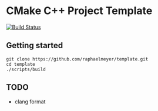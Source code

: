 # CMake C++ Project Template

[![Build Status](https://travis-ci.com/raphaelmeyer/template.svg?branch=master)](https://travis-ci.com/raphaelmeyer/template)

## Getting started

    git clone https://github.com/raphaelmeyer/template.git
    cd template
    ./scripts/build

## TODO

- clang format

